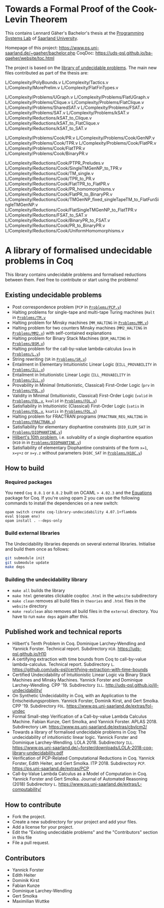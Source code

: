 # Towards a Formal Proof of the Cook-Levin Theorem 

This contains Lennard Gäher's Bachelor's thesis at the [Programming Systems Lab](https://www.ps.uni-saarland.de/) of [Saarland University](https://www.uni-saarland.de/). 

Homepage of this project: https://www.ps.uni-saarland.de/~gaeher/bachelor.php
CoqDoc: https://uds-psl.github.io/ba-gaeher/website/toc.html

The project is based on the [library of undecidable problems](https://github.com/uds-psl/coq-library-undecidability). 
The main new files contributed as part of the thesis are: 

L/Complexity/PolyBounds.v
L/Complexity/Tactics.v
L/Complexity/MorePrelim.v
L/Complexity/FlatFinTypes.v

L/Complexity/Problems/UGraph.v
L/Complexity/Problems/FlatUGraph.v
L/Complexity/Problems/Clique.v
L/Complexity/Problems/FlatClique.v
L/Complexity/Problems/SharedSAT.v
L/Complexity/Problems/FSAT.v
L/Complexity/Problems/SAT.v
L/Complexity/Problems/kSAT.v
L/Complexity/Reductions/kSAT_to_Clique.v
L/Complexity/Reductions/kSAT_to_FlatClique.v
L/Complexity/Reductions/kSAT_to_SAT.v

L/Complexity/Problems/Cook/PR.v
L/Complexity/Problems/Cook/GenNP.v
L/Complexity/Problems/Cook/TPR.v
L/Complexity/Problems/Cook/FlatPR.v
L/Complexity/Problems/Cook/FlatTPR.v
L/Complexity/Problems/Cook/BinaryPR.v

L/Complexity/Reductions/Cook/PTPR_Preludes.v
L/Complexity/Reductions/Cook/SingleTMGenNP_to_TPR.v
L/Complexity/Reductions/Cook/TM_single.v
L/Complexity/Reductions/Cook/TPR_to_PR.v
L/Complexity/Reductions/Cook/FlatTPR_to_FlatPR.v
L/Complexity/Reductions/Cook/PR_homomorphisms.v
L/Complexity/Reductions/Cook/FlatPR_to_BinaryPR.v
L/Complexity/Reductions/Cook/TMGenNP_fixed_singleTapeTM_to_FlatFunSingleTMGenNP.v
L/Complexity/Reductions/Cook/FlatSingleTMGenNP_to_FlatTPR.v
L/Complexity/Reductions/FSAT_to_SAT.v
L/Complexity/Reductions/Cook/BinaryPR_to_FSAT.v
L/Complexity/Reductions/Cook/PR_to_BinaryPR.v
L/Complexity/Reductions/Cook/UniformHomomorphisms.v


# A library of formalised undecidable problems in Coq

This library contains undecidable problems and formalised reductions between them.
Feel free to contribute or start using the problems!

## Existing undecidable problems

- Post correspondence problem (`PCP` in [`Problems/PCP.v`](theories/Problems/PCP.v))
- Halting problems for single-tape and multi-tape Turing machines (`Halt` in [`Problems/TM.v`](theories/Problems/TM.v)
- Halting problem for Minsky machines (`MM_HALTING` in [`Problems/MM.v`](theories/Problems/MM.v))
- Halting problem for two counters Minsky machines (`MM2_HALTING` in [`Problems/MM2.v`](Problems/MM2.v)) with 
  self-contained explanations
- Halting problem for Binary Stack Machines (`BSM_HALTING` in [`Problems/BSM.v`](theories/Problems/BSM.v))
- Halting problem for the call-by-value lambda-calculus (`eva` in [`Problems/L.v`](theories/Problems/L.v))
- String rewriting (`SR` in [`Problems/SR.v`](theories/Problems/SR.v))
- Entailment in Elementary Intuitionistic Linear Logic (`EILL_PROVABILITY` in [`Problems/ILL.v`](theories/Problems/ILL.v))
- Entailment in Intuitionistic Linear Logic (`ILL_PROVABILITY` in [`Problems/ILL.v`](theories/Problems/ILL.v))
- Provability in Minimal (Intuitionistic, Classical) First-Order Logic (`prv` in [`Problems/FOL.v`](theories/Problems/FOL.v))
- Validity in Minimal (Intuitionistic, Classical) First-Order Logic (`valid` in [`Problems/FOL.v`](theories/Problems/FOL.v), `kvalid` in [`Problems/FOL.v`](theories/Problems/FOL.v))
- Satisfiability in Intuitionistic (Classical) First-Order Logic (`satis` in [`Problems/FOL.v`](theories/Problems/FOL.v), `ksatis` in [`Problems/FOL.v`](theories/Problems/FOL.v))
- Halting problem for FRACTRAN programs (`FRACTRAN_REG_HALTING` in [`Problems/FRACTRAN.v`](theories/Problems/FRACTRAN.v))
- Satisfiability for elementary diophantine constraints (`DIO_ELEM_SAT` 
  in [`Problems/DIOPHANTINE.v`](theories/Problems/DIOPHANTINE.v))
- [Hilbert's 10th problem](https://uds-psl.github.io/H10), i.e. solvability of a single diophantine equation (`H10` in 
  in [`Problems/DIOPHANTINE.v`](theories/Problems/DIOPHANTINE.v))
- Satisfiability of elementary Diophantine constraints of the form `x=1`, `x=y+z` or `x=y.z` without parameters (`H10C_SAT` in [`Problems/H10C.v`](theories/Problems/H10C.v))

## How to build

### Required packages

You need `Coq 8.8.1` or `8.8.2` built on OCAML `> 4.02.3` and the [Equations](https://mattam82.github.io/Coq-Equations/) package for Coq. If you're using opam 2 you can use the following commands to install the dependencies on a new switch:

```
opam switch create coq-library-undecidability 4.07.1+flambda
eval $(opam env)
opam install . --deps-only
```

### Build external libraries

The Undecidability libraries depends on several external libraries. Initialise and build them once as follows:

``` sh
git submodule init
git submodule update
make deps
```

### Building the undecidability library

- `make all` builds the library
- `make html` generates clickable coqdoc `.html` in the `website` subdirectory
- `make clean` removes all build files in `theories` and `.html` files in the `website` directory
- `make realclean` also removes all build files in the `external` directory. You have to run `make deps` again after this.

## Published work and technical reports

- Hilbert's Tenth Problem in Coq. Dominique Larchey-Wendling and Yannick Forster. Technical report. Subdirectory `H10`. https://uds-psl.github.io/H10
- A certifying extraction with time bounds from Coq to call-by-value lambda-calculus. Technical report. Subdirectory `L`. https://github.com/uds-psl/certifying-extraction-with-time-bounds
- Certified Undecidability of Intuitionistic Linear Logic via Binary Stack Machines and Minsky Machines. Yannick Forster and Dominique Larchey-Wendling. CPP '19. Subdirectory `ILL`. http://uds-psl.github.io/ill-undecidability/
- On Synthetic Undecidability in Coq, with an Application to the Entscheidungsproblem. Yannick Forster, Dominik Kirst, and Gert Smolka. CPP '19. Subdirectory `FOL`. https://www.ps.uni-saarland.de/extras/fol-undec
-  Formal Small-step Verification of a Call-by-value Lambda Calculus Machine. Fabian Kunze, Gert Smolka, and Yannick Forster. APLAS 2018. Subdirectory `LAM`. https://www.ps.uni-saarland.de/extras/cbvlcm2/
- Towards a library of formalised undecidable problems in Coq: The undecidability of intuitionistic linear logic. Yannick Forster and Dominique Larchey-Wendling. LOLA 2018. Subdirectory `ILL`. https://www.ps.uni-saarland.de/~forster/downloads/LOLA-2018-coq-library-undecidability.pdf 
- Verification of PCP-Related Computational Reductions in Coq. Yannick Forster, Edith Heiter, and Gert Smolka. ITP 2018. Subdirectory `PCP`. https://ps.uni-saarland.de/extras/PCP 
- Call-by-Value Lambda Calculus as a Model of Computation in Coq. Yannick Forster and Gert Smolka. Journal of Automated Reasoning (2018) Subdirectory `L`. https://www.ps.uni-saarland.de/extras/L-computability/

## How to contribute

- Fork the project.
- Create a new subdirectory for your project and add your files.
- Add a license for your project.
- Edit the "Existing undecidable problems" and the "Contributors" section in this file
- File a pull request.

## Contributors

- Yannick Forster
- Edith Heiter
- Dominik Kirst 
- Fabian Kunze
- Dominique Larchey-Wendling
- Gert Smolka
- Maximilian Wuttke

